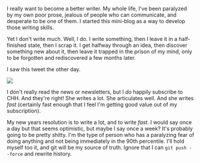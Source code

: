 I really want to become a better writer. My whole life, I've been paralyzed by my own poor prose, jealous of people who can communicate, and desperate to be one of them. I started this mini-blog as a way to develop those writing skills.

Yet I don't write much. Well, I do. I write something, then I leave it in a half-finished state, then I scrap it. I get halfway through an idea, then discover something new about it, then leave it trapped in the prison of my mind, only to be forgotten and rediscovered a few months later.

I saw this tweet the other day.

![](https://twitter.com/_brianpotter/status/1874086036915269670)

I don't really read the news or newsletters, but I _do_ happily subscribe to CHH. And they're right! She writes a lot. She articulates well. And she writes _fast_ (certainly fast enough that I feel I'm getting good value out of my subscription).

My new years resolution is to write a lot, and to write _fast_. I would say once a day but that seems optimistic, but maybe I say once a week? It's probably going to be pretty shitty. I'm the type of person who has a paralyzing fear of doing anything and not being immediately in the 90th percentile. I'll hold myself too it, and git will be my source of truth. Ignore that I can `git push --force` and rewrite history.

